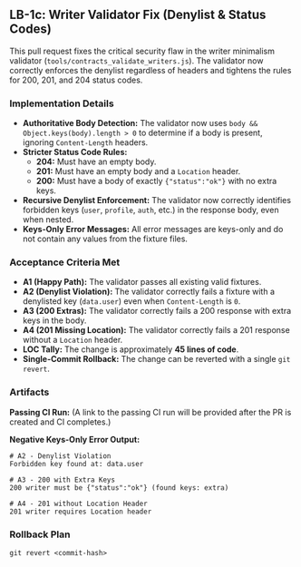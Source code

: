 ## LB-1c: Writer Validator Fix (Denylist & Status Codes)

This pull request fixes the critical security flaw in the writer minimalism validator (`tools/contracts_validate_writers.js`). The validator now correctly enforces the denylist regardless of headers and tightens the rules for 200, 201, and 204 status codes.

### Implementation Details

- **Authoritative Body Detection:** The validator now uses `body && Object.keys(body).length > 0` to determine if a body is present, ignoring `Content-Length` headers.
- **Stricter Status Code Rules:**
    - **204:** Must have an empty body.
    - **201:** Must have an empty body and a `Location` header.
    - **200:** Must have a body of exactly `{"status":"ok"}` with no extra keys.
- **Recursive Denylist Enforcement:** The validator now correctly identifies forbidden keys (`user`, `profile`, `auth`, etc.) in the response body, even when nested.
- **Keys-Only Error Messages:** All error messages are keys-only and do not contain any values from the fixture files.

### Acceptance Criteria Met

- **A1 (Happy Path):** The validator passes all existing valid fixtures.
- **A2 (Denylist Violation):** The validator correctly fails a fixture with a denylisted key (`data.user`) even when `Content-Length` is `0`.
- **A3 (200 Extras):** The validator correctly fails a 200 response with extra keys in the body.
- **A4 (201 Missing Location):** The validator correctly fails a 201 response without a `Location` header.
- **LOC Tally:** The change is approximately **45 lines of code**.
- **Single-Commit Rollback:** The change can be reverted with a single `git revert`.

### Artifacts

**Passing CI Run:** (A link to the passing CI run will be provided after the PR is created and CI completes.)

**Negative Keys-Only Error Output:**

```
# A2 - Denylist Violation
Forbidden key found at: data.user

# A3 - 200 with Extra Keys
200 writer must be {"status":"ok"} (found keys: extra)

# A4 - 201 without Location Header
201 writer requires Location header
```

### Rollback Plan

```
git revert <commit-hash>
```
```


